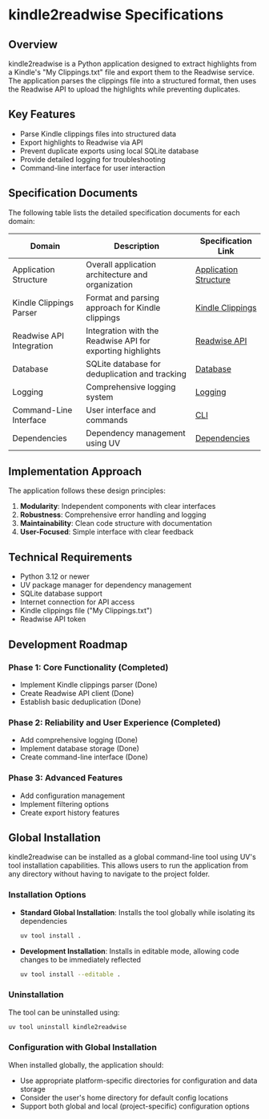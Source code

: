 # kindle2readwise Specifications

## Overview

kindle2readwise is a Python application designed to extract highlights from a Kindle's "My Clippings.txt" file and export them to the Readwise service. The application parses the clippings file into a structured format, then uses the Readwise API to upload the highlights while preventing duplicates.

## Key Features

- Parse Kindle clippings files into structured data
- Export highlights to Readwise via API
- Prevent duplicate exports using local SQLite database
- Provide detailed logging for troubleshooting
- Command-line interface for user interaction

## Specification Documents

The following table lists the detailed specification documents for each domain:

| Domain | Description | Specification Link |
|--------|-------------|-------------------|
| Application Structure | Overall application architecture and organization | [Application Structure](specs/application_structure.md) |
| Kindle Clippings Parser | Format and parsing approach for Kindle clippings | [Kindle Clippings](specs/kindle_clippings.md) |
| Readwise API Integration | Integration with the Readwise API for exporting highlights | [Readwise API](specs/readwise_api.md) |
| Database | SQLite database for deduplication and tracking | [Database](specs/database.md) |
| Logging | Comprehensive logging system | [Logging](specs/logging.md) |
| Command-Line Interface | User interface and commands | [CLI](specs/cli.md) |
| Dependencies | Dependency management using UV | [Dependencies](specs/dependencies.md) |

## Implementation Approach

The application follows these design principles:

1. **Modularity**: Independent components with clear interfaces
2. **Robustness**: Comprehensive error handling and logging
3. **Maintainability**: Clean code structure with documentation
4. **User-Focused**: Simple interface with clear feedback

## Technical Requirements

- Python 3.12 or newer
- UV package manager for dependency management
- SQLite database support
- Internet connection for API access
- Kindle clippings file ("My Clippings.txt")
- Readwise API token

## Development Roadmap

### Phase 1: Core Functionality (Completed)
- Implement Kindle clippings parser (Done)
- Create Readwise API client (Done)
- Establish basic deduplication (Done)

### Phase 2: Reliability and User Experience (Completed)
- Add comprehensive logging (Done)
- Implement database storage (Done)
- Create command-line interface (Done)

### Phase 3: Advanced Features
- Add configuration management
- Implement filtering options
- Create export history features

## Global Installation

kindle2readwise can be installed as a global command-line tool using UV's tool installation capabilities. This allows users to run the application from any directory without having to navigate to the project folder.

### Installation Options

- **Standard Global Installation**: Installs the tool globally while isolating its dependencies
  ```bash
  uv tool install .
  ```

- **Development Installation**: Installs in editable mode, allowing code changes to be immediately reflected
  ```bash
  uv tool install --editable .
  ```

### Uninstallation

The tool can be uninstalled using:
```bash
uv tool uninstall kindle2readwise
```

### Configuration with Global Installation

When installed globally, the application should:
- Use appropriate platform-specific directories for configuration and data storage
- Consider the user's home directory for default config locations
- Support both global and local (project-specific) configuration options

